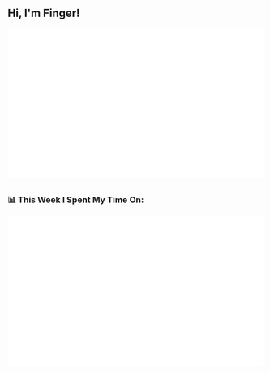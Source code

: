 <h2> Hi, I'm Finger!</h2>

<img align="right" src="https://raw.githubusercontent.com/spianmo/github-stats/master/generated/overview.svg#gh-light-mode-only">

<!-- <img align="right" height="160em" src="https://github-readme-stats-eight-theta.vercel.app/api/top-langs/?username=spianmo&layout=compact&langs_count=8&theme=algolia"/>	 -->
	
```go
package main

type Me struct {
	Name   string
	Job    string
	Code   string
	Skills string
}

func main() {
	me := &Me{
		Name:   "Finger",
		Job:    "Client-side Engineer",
		Code:   "Java, Kotlin, C#, Rust and C++ and Others",
		Skills: "Android, Security, Cross-platform client, NLP, CV, ASR ^o^",
	}
	_ = me
}
```


<h3>📊 This Week I Spent My Time On:</h3>
<img align='right' src="https://raw.githubusercontent.com/spianmo/github-stats/master/generated/languages.svg#gh-light-mode-only">

<!--START_SECTION:waka-->

```txt
Kotlin             1 hr 20 mins    ████████░░░░░░░░░░░░░░░░░   32.02 %
YAML               37 mins         ███▓░░░░░░░░░░░░░░░░░░░░░   14.83 %
Java               26 mins         ██▓░░░░░░░░░░░░░░░░░░░░░░   10.31 %
Python             20 mins         ██░░░░░░░░░░░░░░░░░░░░░░░   08.16 %
Other              16 mins         █▓░░░░░░░░░░░░░░░░░░░░░░░   06.63 %
```

<!--END_SECTION:waka-->
